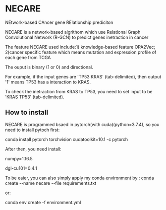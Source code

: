 # NECARE
NEtwork-based CAncer gene RElationship prediciton

NECARE is a network-based algrithom which use Relational Graph Convolutional Network (R-GCN) to predict genes inetraction in cancer

The feature NECARE used include:1) knowledge-based feature OPA2Vec;                                                                                                         2)cancer specific feature which means mutation and expression profile of each gene from TCGA
                                
The ouput is binary (1 or 0) and directional.

For example, if the input genes are 'TP53 KRAS' (tab-delimited), then output '1' means TP53 has a interaction to KRAS.

To check the inetraction from KRAS to TP53, you need to set input to be 'KRAS TP53' (tab-delimited).

## How to install
NECARE is programmed bsaed in pytorch(with cuda)(python=3.7.4), so you need to install pytoch first:

conda install pytorch torchvision cudatoolkit=10.1 -c pytorch

After then, you need install:

numpy=1.16.5

dgl-cu101=0.4.1

To be eaier, you can also simply apply my conda environment by :
conda create  --name necare --file requirements.txt

or:

conda env create -f environment.yml
